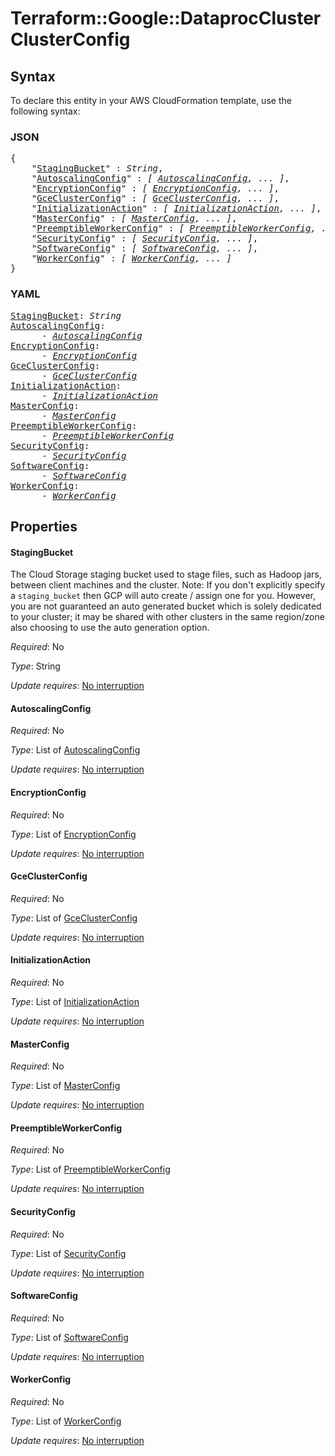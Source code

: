 # Terraform::Google::DataprocCluster ClusterConfig

## Syntax

To declare this entity in your AWS CloudFormation template, use the following syntax:

### JSON

<pre>
{
    "<a href="#stagingbucket" title="StagingBucket">StagingBucket</a>" : <i>String</i>,
    "<a href="#autoscalingconfig" title="AutoscalingConfig">AutoscalingConfig</a>" : <i>[ <a href="clusterconfig-autoscalingconfig.md">AutoscalingConfig</a>, ... ]</i>,
    "<a href="#encryptionconfig" title="EncryptionConfig">EncryptionConfig</a>" : <i>[ <a href="clusterconfig-encryptionconfig.md">EncryptionConfig</a>, ... ]</i>,
    "<a href="#gceclusterconfig" title="GceClusterConfig">GceClusterConfig</a>" : <i>[ <a href="clusterconfig-gceclusterconfig.md">GceClusterConfig</a>, ... ]</i>,
    "<a href="#initializationaction" title="InitializationAction">InitializationAction</a>" : <i>[ <a href="clusterconfig-initializationaction.md">InitializationAction</a>, ... ]</i>,
    "<a href="#masterconfig" title="MasterConfig">MasterConfig</a>" : <i>[ <a href="clusterconfig-masterconfig.md">MasterConfig</a>, ... ]</i>,
    "<a href="#preemptibleworkerconfig" title="PreemptibleWorkerConfig">PreemptibleWorkerConfig</a>" : <i>[ <a href="clusterconfig-preemptibleworkerconfig.md">PreemptibleWorkerConfig</a>, ... ]</i>,
    "<a href="#securityconfig" title="SecurityConfig">SecurityConfig</a>" : <i>[ <a href="clusterconfig-securityconfig.md">SecurityConfig</a>, ... ]</i>,
    "<a href="#softwareconfig" title="SoftwareConfig">SoftwareConfig</a>" : <i>[ <a href="clusterconfig-softwareconfig.md">SoftwareConfig</a>, ... ]</i>,
    "<a href="#workerconfig" title="WorkerConfig">WorkerConfig</a>" : <i>[ <a href="clusterconfig-workerconfig.md">WorkerConfig</a>, ... ]</i>
}
</pre>

### YAML

<pre>
<a href="#stagingbucket" title="StagingBucket">StagingBucket</a>: <i>String</i>
<a href="#autoscalingconfig" title="AutoscalingConfig">AutoscalingConfig</a>: <i>
      - <a href="clusterconfig-autoscalingconfig.md">AutoscalingConfig</a></i>
<a href="#encryptionconfig" title="EncryptionConfig">EncryptionConfig</a>: <i>
      - <a href="clusterconfig-encryptionconfig.md">EncryptionConfig</a></i>
<a href="#gceclusterconfig" title="GceClusterConfig">GceClusterConfig</a>: <i>
      - <a href="clusterconfig-gceclusterconfig.md">GceClusterConfig</a></i>
<a href="#initializationaction" title="InitializationAction">InitializationAction</a>: <i>
      - <a href="clusterconfig-initializationaction.md">InitializationAction</a></i>
<a href="#masterconfig" title="MasterConfig">MasterConfig</a>: <i>
      - <a href="clusterconfig-masterconfig.md">MasterConfig</a></i>
<a href="#preemptibleworkerconfig" title="PreemptibleWorkerConfig">PreemptibleWorkerConfig</a>: <i>
      - <a href="clusterconfig-preemptibleworkerconfig.md">PreemptibleWorkerConfig</a></i>
<a href="#securityconfig" title="SecurityConfig">SecurityConfig</a>: <i>
      - <a href="clusterconfig-securityconfig.md">SecurityConfig</a></i>
<a href="#softwareconfig" title="SoftwareConfig">SoftwareConfig</a>: <i>
      - <a href="clusterconfig-softwareconfig.md">SoftwareConfig</a></i>
<a href="#workerconfig" title="WorkerConfig">WorkerConfig</a>: <i>
      - <a href="clusterconfig-workerconfig.md">WorkerConfig</a></i>
</pre>

## Properties

#### StagingBucket

The Cloud Storage staging bucket used to stage files,
such as Hadoop jars, between client machines and the cluster.
Note: If you don't explicitly specify a `staging_bucket`
then GCP will auto create / assign one for you. However, you are not guaranteed
an auto generated bucket which is solely dedicated to your cluster; it may be shared
with other clusters in the same region/zone also choosing to use the auto generation
option.

_Required_: No

_Type_: String

_Update requires_: [No interruption](https://docs.aws.amazon.com/AWSCloudFormation/latest/UserGuide/using-cfn-updating-stacks-update-behaviors.html#update-no-interrupt)

#### AutoscalingConfig

_Required_: No

_Type_: List of <a href="clusterconfig-autoscalingconfig.md">AutoscalingConfig</a>

_Update requires_: [No interruption](https://docs.aws.amazon.com/AWSCloudFormation/latest/UserGuide/using-cfn-updating-stacks-update-behaviors.html#update-no-interrupt)

#### EncryptionConfig

_Required_: No

_Type_: List of <a href="clusterconfig-encryptionconfig.md">EncryptionConfig</a>

_Update requires_: [No interruption](https://docs.aws.amazon.com/AWSCloudFormation/latest/UserGuide/using-cfn-updating-stacks-update-behaviors.html#update-no-interrupt)

#### GceClusterConfig

_Required_: No

_Type_: List of <a href="clusterconfig-gceclusterconfig.md">GceClusterConfig</a>

_Update requires_: [No interruption](https://docs.aws.amazon.com/AWSCloudFormation/latest/UserGuide/using-cfn-updating-stacks-update-behaviors.html#update-no-interrupt)

#### InitializationAction

_Required_: No

_Type_: List of <a href="clusterconfig-initializationaction.md">InitializationAction</a>

_Update requires_: [No interruption](https://docs.aws.amazon.com/AWSCloudFormation/latest/UserGuide/using-cfn-updating-stacks-update-behaviors.html#update-no-interrupt)

#### MasterConfig

_Required_: No

_Type_: List of <a href="clusterconfig-masterconfig.md">MasterConfig</a>

_Update requires_: [No interruption](https://docs.aws.amazon.com/AWSCloudFormation/latest/UserGuide/using-cfn-updating-stacks-update-behaviors.html#update-no-interrupt)

#### PreemptibleWorkerConfig

_Required_: No

_Type_: List of <a href="clusterconfig-preemptibleworkerconfig.md">PreemptibleWorkerConfig</a>

_Update requires_: [No interruption](https://docs.aws.amazon.com/AWSCloudFormation/latest/UserGuide/using-cfn-updating-stacks-update-behaviors.html#update-no-interrupt)

#### SecurityConfig

_Required_: No

_Type_: List of <a href="clusterconfig-securityconfig.md">SecurityConfig</a>

_Update requires_: [No interruption](https://docs.aws.amazon.com/AWSCloudFormation/latest/UserGuide/using-cfn-updating-stacks-update-behaviors.html#update-no-interrupt)

#### SoftwareConfig

_Required_: No

_Type_: List of <a href="clusterconfig-softwareconfig.md">SoftwareConfig</a>

_Update requires_: [No interruption](https://docs.aws.amazon.com/AWSCloudFormation/latest/UserGuide/using-cfn-updating-stacks-update-behaviors.html#update-no-interrupt)

#### WorkerConfig

_Required_: No

_Type_: List of <a href="clusterconfig-workerconfig.md">WorkerConfig</a>

_Update requires_: [No interruption](https://docs.aws.amazon.com/AWSCloudFormation/latest/UserGuide/using-cfn-updating-stacks-update-behaviors.html#update-no-interrupt)

